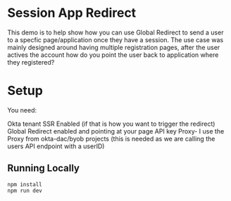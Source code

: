 # Session App Redirect

This demo is to help show how you can use Global Redirect to send a user to a specfic page/application once they have a session. The use case was mainly designed around having multiple registration pages, after the user actives the account how do you point the user back to application where they registered?

# Setup

You need:

Okta tenant
SSR Enabled (if that is how you want to trigger the redirect)
Global Redirect enabled and pointing at your page
API key
Proxy- I use the Proxy from okta-dac/byob projects (this is needed as we are calling the users API endpoint with a userID)

## Running Locally
```
npm install
npm run dev
```